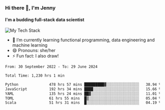 ### Hi there 👋, I'm Jenny
#### I'm a budding full-stack data scientist

![My Tech Stack](https://github-readme-tech-stack.vercel.app/api/cards?fontFamily=Roboto+&lineCount=2&titleAlign=center&align=center&theme=catppuccin_mocha&line1=python%2Cpython%2C3776AB%3Bscala%2Cscala%2CDC322F%3Bdatabricks%2Cdatabricks%2CFF3621%3Bdocker%2Cdocker%2C2496ED%3B&line2=amazonaws%2Caws%2C232F3E%3Bdatabricks%2CFF3621%3Bpytorch%2Cpytorch%2CEE4C2C%3Bmlflow%2Cmlflow%2C0194E2%3B)


- 🌱 I’m currently learning functional programming, data engineering and machine learning
- 😄 Pronouns: she/her 
- ⚡ Fun fact: I also draw! 

<!--START_SECTION:waka-->

```txt
From: 30 September 2022 - To: 29 June 2024

Total Time: 1,230 hrs 1 min

Python              478 hrs 57 mins █████████▓░░░░░░░░░░░░░░░   38.94 %
JavaScript          192 hrs 34 mins ████░░░░░░░░░░░░░░░░░░░░░   15.66 %
YAML                135 hrs 24 mins ██▓░░░░░░░░░░░░░░░░░░░░░░   11.01 %
TOML                61 hrs 55 mins  █▒░░░░░░░░░░░░░░░░░░░░░░░   05.04 %
Scala               51 hrs 31 mins  █░░░░░░░░░░░░░░░░░░░░░░░░   04.19 %
```

<!--END_SECTION:waka-->
